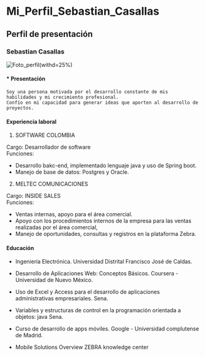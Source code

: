 # Mi_Perfil_Sebastian_Casallas

## Perfil de presentación 

### Sebastian Casallas

![Foto_perfil](https://user-images.githubusercontent.com/68363695/224461124-dfac292f-a53b-4e2d-8a61-5ffa82bf83af.jpg)(withd=25%)

#### * Presentación

```
Soy una persona motivada por el desarrollo constante de mis habilidades y mi crecimiento profesional.   
Confío en mi capacidad para generar ideas que aporten al desarrollo de proyectos.
```

#### Experiencia laboral

1. SOFTWARE COLOMBIA

Cargo: Desarrollador de software   
Funciones:
* Desarrollo bakc-end, implementado lenguaje java y uso de Spring boot.
* Manejo de base de datos: Postgres y Oracle.

2. MELTEC COMUNICACIONES

Cargo: INSIDE SALES   
Funciones: 
* Ventas internas, apoyo para el área comercial. 
* Apoyo con los procedimientos internos de la empresa para las ventas realizadas por el área comercial, 
* Manejo de oportunidades, consultas y registros en la plataforma Zebra.

#### Educación

* Ingeniería Electrónica. 
      Universidad Distrital Francisco José de Caldas.

* Desarrollo de Aplicaciones Web: Conceptos Básicos. 
      Coursera - Universidad de Nuevo México.

* Uso de Excel y Access para el desarrollo de aplicaciones administrativas empresariales. 
      Sena.

* Variables y estructuras de control en la programación orientada a objetos: java
      Sena.

* Curso de desarrollo de apps móviles.
      Google - Universidad complutense de Madrid.

* Mobile Solutions Overview
      ZEBRA knowledge center
